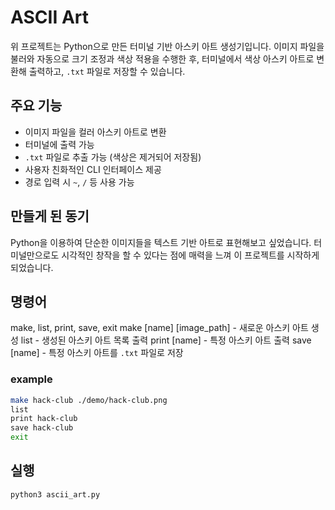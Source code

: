 #  ASCII Art

위 프로젝트는 Python으로 만든 터미널 기반 아스키 아트 생성기입니다.
이미지 파일을 불러와 자동으로 크기 조정과 색상 적용을 수행한 후, 터미널에서 색상 아스키 아트로 변환해 출력하고, `.txt` 파일로 저장할 수 있습니다.

## 주요 기능

- 이미지 파일을 컬러 아스키 아트로 변환
- 터미널에 출력 가능
- `.txt` 파일로 추출 가능 (색상은 제거되어 저장됨)
- 사용자 친화적인 CLI 인터페이스 제공
- 경로 입력 시 `~`, `/` 등 사용 가능

## 만들게 된 동기

Python을 이용하여 단순한 이미지들을 텍스트 기반 아트로 표현해보고 싶었습니다. 터미널만으로도 시각적인 창작을 할 수 있다는 점에 매력을 느껴 이 프로젝트를 시작하게 되었습니다.

## 명령어
make, list, print, save, exit
make [name] [image_path] - 새로운 아스키 아트 생성
list - 생성된 아스키 아트 목록 출력
print [name] - 특정 아스키 아트 출력
save [name] - 특정 아스키 아트를 `.txt` 파일로 저장

### example
```bash
make hack-club ./demo/hack-club.png
list
print hack-club
save hack-club
exit
```

## 실행
```bash
python3 ascii_art.py
